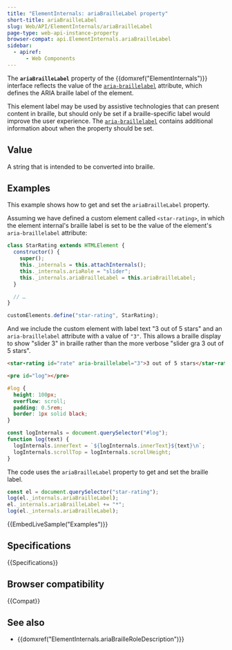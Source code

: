 ```yaml
---
title: "ElementInternals: ariaBrailleLabel property"
short-title: ariaBrailleLabel
slug: Web/API/ElementInternals/ariaBrailleLabel
page-type: web-api-instance-property
browser-compat: api.ElementInternals.ariaBrailleLabel
sidebar:
  - apiref:
      - Web Components
---
```


The **`ariaBrailleLabel`** property of the {{domxref("ElementInternals")}} interface reflects the value of the [`aria-braillelabel`](/en-US/docs/Web/Accessibility/ARIA/Reference/Attributes/aria-braillelabel) attribute, which defines the ARIA braille label of the element.

This element label may be used by assistive technologies that can present content in braille, but should only be set if a braille-specific label would improve the user experience.
The [`aria-braillelabel`](/en-US/docs/Web/Accessibility/ARIA/Reference/Attributes/aria-braillelabel) contains additional information about when the property should be set.

## Value

A string that is intended to be converted into braille.

## Examples

This example shows how to get and set the `ariaBrailleLabel` property.

Assuming we have defined a custom element called `<star-rating>`, in which the element internal's braille label is set to be the value of the element's `aria-braillelabel` attribute:

```js
class StarRating extends HTMLElement {
  constructor() {
    super();
    this._internals = this.attachInternals();
    this._internals.ariaRole = "slider";
    this._internals.ariaBrailleLabel = this.ariaBrailleLabel;
  }

  // …
}

customElements.define("star-rating", StarRating);
```

And we include the custom element with label text "3 out of 5 stars" and an `aria-braillelabel` attribute with a value of `"3"`.
This allows a braille display to show "slider 3" in braille rather than the more verbose "slider gra 3 out of 5 stars".

```html
<star-rating id="rate" aria-braillelabel="3">3 out of 5 stars</star-rating>
```

```html hidden
<pre id="log"></pre>
```

```css hidden
#log {
  height: 100px;
  overflow: scroll;
  padding: 0.5rem;
  border: 1px solid black;
}
```

```js hidden
const logInternals = document.querySelector("#log");
function log(text) {
  logInternals.innerText = `${logInternals.innerText}${text}\n`;
  logInternals.scrollTop = logInternals.scrollHeight;
}
```

The code uses the `ariaBrailleLabel` property to get and set the braille label.

```js
const el = document.querySelector("star-rating");
log(el._internals.ariaBrailleLabel);
el._internals.ariaBrailleLabel += "*";
log(el._internals.ariaBrailleLabel);
```

{{EmbedLiveSample("Examples")}}

## Specifications

{{Specifications}}

## Browser compatibility

{{Compat}}

## See also

- {{domxref("ElementInternals.ariaBrailleRoleDescription")}}
